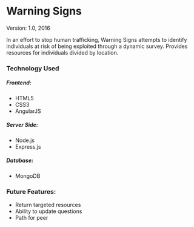 #  Warning Signs
Version: 1.0, 2016

In an effort to stop human trafficking, Warning Signs attempts to identify individuals at risk of being exploited through a dynamic survey. Provides resources for individuals divided by location.

### Technology Used
##### Frontend: 
+ HTML5
+ CSS3 
+ AngularJS

##### Server Side: 
+ Node.js 
+ Express.js

##### Database: 
+ MongoDB

### Future Features:

+ Return targeted resources
+ Ability to update questions
+ Path for peer
